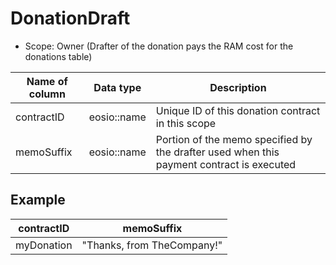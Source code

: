# DonationDraft

* Scope: Owner (Drafter of the donation pays the RAM cost for the donations table)

| Name of column | Data type | Description |
| ----------- | ----------- | ----------- |
| contractID | eosio::name | Unique ID of this donation contract in this scope |
| memoSuffix | eosio::name | Portion of the memo specified by the drafter used when this payment contract is executed |

## Example

| contractID  | memoSuffix |
| -----------  | ----------- |
| myDonation  | "Thanks, from TheCompany!"  |
